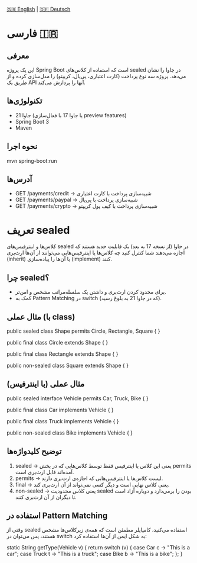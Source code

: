 [🇬🇧 English](./README.md) | [🇩🇪 Deutsch](./README.de.md)

# فارسی 🇮🇷
## معرفی
این یک پروژه Spring Boot است که استفاده از کلاس‌های sealed در جاوا را نشان می‌دهد.
پروژه سه نوع پرداخت (کارت اعتباری، پی‌پال، کریپتو) را مدل‌سازی کرده و از طریق یک API آنها را پردازش می‌کند.

## تکنولوژی‌ها
- جاوا 21 (یا جاوا 17 با فعال‌سازی preview features)
- Spring Boot 3
- Maven

## نحوه اجرا
mvn spring-boot:run

## آدرس‌ها

- GET /payments/credit → شبیه‌سازی پرداخت با کارت اعتباری
- GET /payments/paypal → شبیه‌سازی پرداخت با پی‌پال
- GET /payments/crypto → شبیه‌سازی پرداخت با کیف پول کریپتو

# تعریف sealed
کلاس‌ها و اینترفیس‌های sealed در جاوا (از نسخه 17 به بعد) یک قابلیت جدید هستند که اجازه می‌دهند شما کنترل کنید چه کلاس‌ها یا اینترفیس‌هایی می‌توانند از آن‌ها ارث‌بری (inherit) یا آن‌ها را پیاده‌سازی (implement) کنند.

## چرا sealed؟
- برای محدود کردن ارث‌بری و داشتن یک سلسله‌مراتب مشخص و امن‌تر.
- کمک به Pattern Matching در switch (که در جاوا 21 به بلوغ رسید).

## مثال عملی (با class)
public sealed class Shape
permits Circle, Rectangle, Square {
}

public final class Circle extends Shape {
}

public final class Rectangle extends Shape {
}

public non-sealed class Square extends Shape {
}



## مثال عملی (با اینترفیس)
public sealed interface Vehicle
permits Car, Truck, Bike {
}

public final class Car implements Vehicle {
}

public final class Truck implements Vehicle {
}

public non-sealed class Bike implements Vehicle {
}


## توضیح کلیدواژه‌ها
1. sealed → یعنی این کلاس یا اینترفیس فقط توسط کلاس‌هایی که در بخش permits آمده‌اند قابل ارث‌بری است.
2. permits → لیست کلاس‌ها یا اینترفیس‌هایی که اجازه‌ی ارث‌بری دارند.
3. final → یعنی کلاس نهایی است و دیگر کسی نمی‌تواند از آن ارث‌بری کند.
4. non-sealed → یعنی کلاس محدودیت sealed بودن را برمی‌دارد و دوباره آزاد است تا دیگران از آن ارث‌بری کنند.


## استفاده در Pattern Matching
وقتی از sealed استفاده می‌کنید، کامپایلر مطمئن است که همه‌ی زیرکلاس‌ها مشخص هستند، پس می‌توان در switch به شکل ایمن از آن‌ها استفاده کرد:

static String getType(Vehicle v) {
return switch (v) {
case Car c    -> "This is a car";
case Truck t  -> "This is a truck";
case Bike b   -> "This is a bike";
};
}
